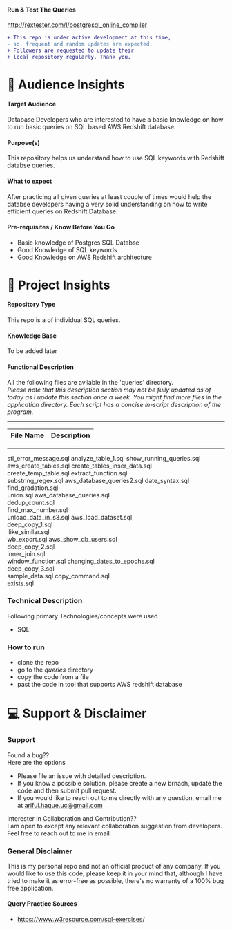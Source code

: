 
#### Run & Test The Queries
http://rextester.com/l/postgresql_online_compiler


```diff
+ This repo is under active development at this time,
- so, frequent and random updates are expected. 
+ Followers are requested to update their 
+ local repository regularly. Thank you. 
```


:couple: Audience Insights 
====
#### Target Audience
Database Developers who are interested to have a basic knowledge on how to run basic queries on SQL based AWS Redshift database.

#### Purpose(s)
This repository helps us understand how to use SQL keywords with Redshift databse queries. 

#### What to expect
After practicing all given queries at least couple of times would help the databse developers having a very solid understanding on how to write efficient queries on Redshift Database.

#### Pre-requisites / Know Before You Go
  - Basic knowledge of Postgres SQL Databse
  - Good Knowledge of SQL keywords
  - Good Knowledge on AWS Redshift architecture


:green_book: Project Insights
===
#### Repository Type
This repo is a of individual SQL queries.

#### Knowledge Base
To be added later

#### Functional Description
All the following files are avilable in the 'queries' directory.
<br /> *Please note that this description section may not be fully updated as of today as I update this section once a week. You might find more files in the application directory. Each script has a concise in-script description of the program.*

---

| File Name | Description |
| --- | --- | 

---

stl_error_message.sql
analyze_table_1.sql
show_running_queries.sql
aws_create_tables.sql
create_tables_inser_data.sql  
create_temp_table.sql
extract_function.sql      
substring_regex.sql
aws_database_queries2.sql
date_syntax.sql
find_gradation.sql        
union.sql
aws_database_queries.sql      
dedup_count.sql               
find_max_number.sql       
unload_data_in_s3.sql
aws_load_dataset.sql          
deep_copy_1.sql               
ilike_similar.sql         
wb_export.sql
aws_show_db_users.sql         
deep_copy_2.sql               
inner_join.sql            
window_function.sql
changing_dates_to_epochs.sql  
deep_copy_3.sql               
sample_data.sql
copy_command.sql              
exists.sql                    



### Technical Description
Following primary Technologies/concepts were used
  - SQL

### How to run
  - clone the repo
  - go to the *queries* directory
  - copy the code from a file
  - past the code in tool that supports AWS redshift database


:computer: Support & Disclaimer
===
### Support
Found a bug??
<br />Here are the options
  - Please file an issue with detailed description.
  - If you know a possible solution, please create a new brnach, update the code and then submit pull request.
  - If you would  like to reach out to me directly with any question, email me at ariful.haque.uc@gmail.com

Interester in Collaboration and Contribution??
<br /> I am open to except any relevant collaboration suggestion from developers. Feel free to reach out to me in email.

### General Disclaimer
This is my personal repo and not an official product of any company. If you would like to use this code, please keep it in your mind that, although I have tried to make it as error-free as possible, there's no warranty of a 100% bug free application. 



#### Query Practice Sources
  - https://www.w3resource.com/sql-exercises/
  
  
  
  
